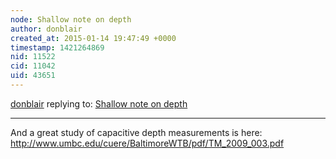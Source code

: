 ```yaml
---
node: Shallow note on depth
author: donblair
created_at: 2015-01-14 19:47:49 +0000
timestamp: 1421264869
nid: 11522
cid: 11042
uid: 43651
---
```




[donblair](../profile/donblair) replying to: [Shallow note on depth](../notes/donblair/01-14-2015/shallow-note-on-depth)

----
And a great study of capacitive depth measurements is here: http://www.umbc.edu/cuere/BaltimoreWTB/pdf/TM_2009_003.pdf